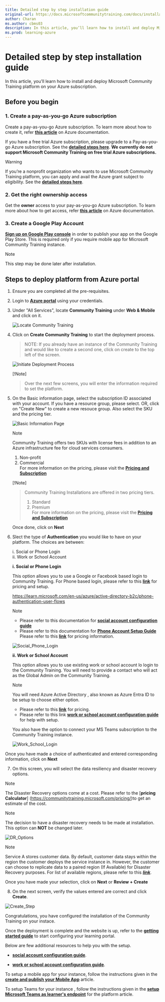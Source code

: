 ```yaml
---
title: Detailed step by step installation guide
original-url: https://docs.microsoftcommunitytraining.com/docs/installation-guide-detailed-steps
author: Charan
ms.author: cbms03                                                                                                                                                                                                                                                                                                                                                                   
description: In this article, you’ll learn how to install and deploy Microsoft Community Training platform on your Azure subscription.
ms.prod: learning-azure
---
```


# Detailed step by step installation guide

In this article, you’ll learn how to install and deploy Microsoft Community Training platform on your Azure subscription.

## Before you begin

### 1. Create a pay-as-you-go Azure subscription

Create a pay-as-you-go Azure subscription. To learn more about how to create it, refer [**this article**](https://azure.microsoft.com/pricing/purchase-options/pay-as-you-go/) on Azure documentation.

If you have a free trial Azure subscription, please upgrade to a Pay-as-you-go Azure subscription. See the [**detailed steps here**](/azure/billing/billing-upgrade-azure-subscription#upgrade-your-azure-free-account). **We currently do not support Microsoft Community Training on free trial Azure subscriptions.**

> [!WARNING]
> If you’re a nonprofit organization who wants to use Microsoft Community Training platform, you can apply and avail the Azure grant subject to eligibility. See the [**detailed steps here**](../../infrastructure-management/install-your-platform-instance/setup-platform-instance-on-azure-subscription-for-nonprofits.md).

### 2. Get the right ownership access

Get the **owner** access to your pay-as-you-go Azure subscription. To learn more about how to get access, refer [**this article**](/azure/role-based-access-control/overview) on Azure documentation.

### 3. Create a Google Play Account

[**Sign up on Google Play console**](https://play.google.com/apps/publish/signup/)  in order to publish your app on the Google Play Store.  This is required only if you require mobile app for Microsoft Community Training instance.

> [!NOTE]
> This step may be done later after installation.

## Steps to deploy platform from Azure portal  

1. Ensure you are completed all the pre-requisites.

2. Login to [**Azure portal**](https://portal.azure.com/) using your credentials.

3. Under "All Services", locate **Community Training** under **Web & Mobile** and click on it.

    ![Locate Community Training](../../media/Detailed_Installation_Steps/Detailed_Installation_Guide_Step1.png)

4. Click on **Create Community Training** to start the deployment process.
    >NOTE: If you already have an instance of the Community Training and would like to create a second one, click on create to the top left of the screen.


    ![Initiate Deployment Process](../../media/Detailed_Installation_Steps/Detailed_Installation_Guide_Step2.png)

    [!Note]
    >Over the next few screens, you will enter the information required to set the platform. 

5. On the Basic information page, select the subscription ID associated with your account. If you have a resource group, please select. OR, click on "Create New" to create a new resouce group. Also select the SKU and the pricing tier.

    ![Basic Information Page](../../media/Detailed_Installation_Steps/Detailed_Installation_Guide_Step3.png)

    > [!Note]
    >Community Training offers two SKUs with license fees in addition to an Azure infrastructure fee for cloud services consumers.
    >1. Non-profit
    >2. Commercial   
 For more information on the pricing, please visit the [**Pricing and Subscription**](../../frequently-asked-questions/pricing-subscription.md)

    [!Note]
    >Community Training Installations are offered in two pricing tiers.
    >1. Standard
    >2. Premium  
    >For more information on the pricing, please visit the [**Pricing and Subscription**](../../frequently-asked-questions/pricing-subscription.md)

    
    Once done, click on **Next**

6. Slect the type of **Authentication** you would like to have on your platform. The choices are between:
        
    i. Social or Phone Login  
    ii. Work or School Account

    **i. Social or Phone Login**  
    
    This option allows you to use a Google or Facebook based login to Community Training. For Phone based login, please refer to this [**link**](https://azure.microsoft.com/en-us/pricing/details/active-directory-external-identities/) for pricing and setup.

    https://learn.microsoft.com/en-us/azure/active-directory-b2c/phone-authentication-user-flows
    
    >[!Note]
    > * Please refer to this documentation for [**social account configuration guide**](../../infrastructure-management/install-your-platform-instance/configure-login-social-work-school-account.md#social-account-or-email-based-authentication)  
    >* Please refer to this documentation for [**Phone Account Setup Guide**](https://learn.microsoft.com/en-us/azure/active-directory-b2c/phone-authentication-user-flows)  
    > Please refer to this [**link**](https://azure.microsoft.com/en-us/pricing/details/active-directory-external-identities/#resources) for pricing information.

    ![Social_Phone_Login](../../media/Detailed_Installation_Steps/Detailed_Installation_Guide_Step4a.png)

    **ii. Work or School Account**  

    This option allows you to use existing work or school account lo login to the Community Training. You will need to provide a contact who will act as the Global Admin on the Community Training.  
    
    > [!Note]  
    >You will need Azure Active Directory , also known as Azure Entra ID to be setup to choose either option.  
    >* Please refer to this [**link**](https://azure.microsoft.com/en-us/pricing/details/active-directory-external-identities/#resources) for pricing.  
    >* Please refer to this link [**work or school account configuration guide**](../../infrastructure-management/install-your-platform-instance/configure-login-social-work-school-account.md#work-or-school-account-based-authentication) for help with setup. 

    You also have the option to connect your MS Teams subscription to the Community Training instance.

    ![Work_School_Login](../../media/Detailed_Installation_Steps/Detailed_Installation_Guide_Step4b.png)


Once you have made a choice of authenticated and entered corresponding information, click on **Next**


7. On this screen, you will select the data resiliency and disaster recovery options.

> [!Note]
> The Disaster Recovery options come at a cost. Please refer to the [**pricing Calculator**] (https://communitytraining.microsoft.com/pricing/)to get an estimate of the cost.

> [!Note]
> The decision to have a disaster recovery needs to be made at installation. This option can **NOT** be changed later. 

![DR_Options](../../media/Detailed_Installation_Steps/Detailed_Installation_Guide_Step5.png)

> [!NOTE]
>Service A stores customer data. By default, customer data stays within the region the customer deploys the service instance in. However, the customer can choose to replicate data to a paired region (If Available) for Disaster Recovery purposes. For list of available regions, please refer to this [***link***](https://learn.microsoft.com/en-us/azure/reliability/cross-region-replication-azure#azure-paired-regions).

Once you have made your selection, click on **Next** or **Review + Create**

8. On the next screen, verify the values entered are correct and click **Create**.

![Create_Step](../../media/Detailed_Installation_Steps/Detailed_Installation_Guide_Step6.png)


Congratulations, you have configured the installation of the Community Training on your instace. 

Once the deployment is complete and the website is up, refer to the [**getting started guide**](../../get-started/step-by-step-configuration-guide.md) to start configuring your learning portal.

Below are few additional resources to help you with the setup. 

* [**social account configuration guide**](../../infrastructure-management/install-your-platform-instance/configure-login-social-work-school-account.md#social-account-or-email-based-authentication).

* [**work or school account configuration guide**](../../infrastructure-management/install-your-platform-instance/configure-login-social-work-school-account.md#work-or-school-account-based-authentication).

To setup a mobile app for your instance, follow the instructions given in the [**create and publish your Mobile App**](../../infrastructure-management/install-your-platform-instance/create-publish-mobile-app.md) article.

To setup Teams for your instance , follow the instructions given in the [**setup Microsoft Teams as learner's endpoint**](../../infrastructure-management/install-your-platform-instance/create-teams-app-for-your-training-portal.md) for the platform article.
